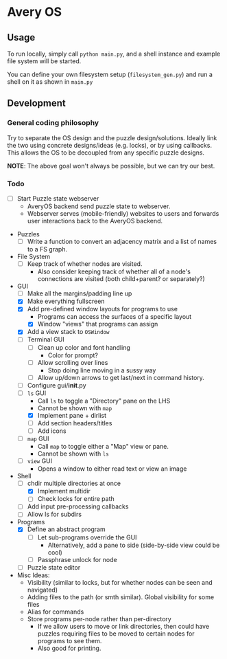 # Avery OS

## Usage

To run locally, simply call `python main.py`, and a shell instance and example
file system will be started.

You can define your own filesystem setup (`filesystem_gen.py`) and run a shell 
on it as shown in `main.py`

## Development

### General coding philosophy

Try to separate the OS design and the puzzle design/solutions. Ideally link
the two using concrete designs/ideas (e.g. locks), or by using callbacks. This
allows the OS to be decoupled from any specific puzzle designs.

**NOTE**: The above goal won't always be possible, but we can try our best.

### Todo

- [ ] Start Puzzle state webserver
  - AveryOS backend send puzzle state to webserver.
  - Webserver serves (mobile-friendly) websites to users and forwards user interactions
    back to the AveryOS backend.
- Puzzles
  - [ ] Write a function to convert an adjacency matrix and a list of names to a
        FS graph.
- File System
  - [ ] Keep track of whether nodes are visited.
    - Also consider keeping track of whether all of a node's connections are
      visited (both child+parent? or separately?)
- GUI
  - [ ] Make all the margins/padding line up
  - [x] Make everything fullscreen
  - [x] Add pre-defined window layouts for programs to use
    - Programs can access the surfaces of a specific layout
    - [x] Window "views" that programs can assign
  - [x] Add a view stack to `OSWindow`
  - [ ] Terminal GUI
    - [ ] Clean up color and font handling
      - Color for prompt?
    - [ ] Allow scrolling over lines
      - Stop doing line moving in a sussy way
    - [ ] Allow up/down arrows to get last/next in command history.
  - [ ] Configure gui/__init__.py
  - [ ] `ls` GUI
    - Call `ls` to toggle a "Directory" pane on the LHS
    - Cannot be shown with `map`
    - [x] Implement pane + dirlist
    - [ ] Add section headers/titles
    - [ ] Add icons
  - [ ] `map` GUI
    - Call `map` to toggle either a "Map" view or pane.
    - Cannot be shown with `ls`
  - [ ] `view` GUI
    - Opens a window to either read text or view an image
- Shell
  - [ ] chdir multiple directories at once
    - [x] Implement multidir
    - [ ] Check locks for entire path
  - [ ] Add input pre-processing callbacks
  - [ ] Allow ls for subdirs
- Programs
  - [x] Define an abstract program
    - [ ] Let sub-programs override the GUI
      - Alternatively, add a pane to side (side-by-side view could be cool)
    - [ ] Passphrase unlock for node
  - [ ] Puzzle state editor

- Misc Ideas:
  - Visibility (similar to locks, but for whether nodes can be seen and navigated)
  - Adding files to the path (or smth similar). Global visibility for some files
  - Alias for commands
  - Store programs per-node rather than per-directory
    - If we allow users to move or link directories, then could have puzzles
      requiring files to be moved to certain nodes for programs to see them.
    - Also good for printing.
